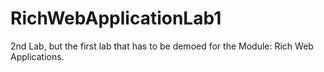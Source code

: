 # RichWebApplicationLab1
2nd Lab, but the first lab that has to be demoed for the Module: Rich Web Applications.
